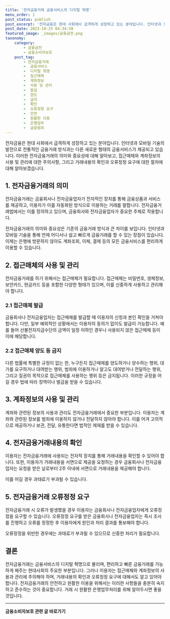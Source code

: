 ```yaml
---
title: '전자금융거래 금융서비스의 디지털 혁명'
menu_order: 1
post_status: publish
post_excerpt: '전자금융은 현대 사회에서 급격하게 성장하고 있는 분야입니다. 인터넷과 모바일 기술의 발전으로 전통적인 금융거래 방식과는 다른 새로운 형태의 금융서비스가 제공되고 있습니다. 이러한 전자금융거래의 의미와 중요성에 대해 알아보고, 접근매체와 계좌정보의 사용 및 관리에 대한 주의사항, 그리고 거래내용의 확인과 오류정정 요구에 대한 절차에 대해 알아보겠습니다.'
post_date: 2023-10-25 04:34:58
featured_image: _images/금융금전.png
taxonomy:
    category:
        - 금융금전
        - 금융소비자보호
    post_tag:
        - 전자금융거래
        -  금융서비스
        -  디지털 혁명
        -  접근매체
        -  계좌정보
        -  사용 및 관리
        -  발급
        -  양도
        -  금지
        -  확인
        -  오류정정 요구
        -  안전
        -  원활한 이용
        -  은행업무
        -  금융범죄
---
```



전자금융은 현대 사회에서 급격하게 성장하고 있는 분야입니다. 인터넷과 모바일 기술의 발전으로 전통적인 금융거래 방식과는 다른 새로운 형태의 금융서비스가 제공되고 있습니다. 이러한 전자금융거래의 의미와 중요성에 대해 알아보고, 접근매체와 계좌정보의 사용 및 관리에 대한 주의사항, 그리고 거래내용의 확인과 오류정정 요구에 대한 절차에 대해 알아보겠습니다.

## 1. 전자금융거래의 의미
전자금융거래는 금융회사나 전자금융업자가 전자적인 장치를 통해 금융상품과 서비스를 제공하고, 이용자가 이를 자동화된 방식으로 이용하는 거래를 말합니다. 전자금융거래법에서는 이를 정의하고 있으며, 금융회사와 전자금융업자가 중요한 주체로 작용합니다.

전자금융거래의 의미와 중요성은 기존의 금융거래 방식과 큰 차이를 보입니다. 인터넷과 모바일 기술을 통해 언제 어디서나 쉽고 빠르게 금융거래를 할 수 있는 장점이 있습니다. 이제는 은행에 방문하지 않아도 계좌조회, 이체, 결제 등의 모든 금융서비스를 편리하게 이용할 수 있습니다.

## 2. 접근매체의 사용 및 관리
전자금융거래를 하기 위해서는 접근매체가 필요합니다. 접근매체는 비밀번호, 생체정보, 보안카드, 현금카드 등을 포함한 다양한 형태가 있으며, 이를 신중하게 사용하고 관리해야 합니다.

### 2.1 접근매체 발급
금융회사나 전자금융업자는 접근매체를 발급할 때 이용자의 신청과 본인 확인을 거쳐야 합니다. 다만, 일부 예외적인 상황에서는 이용자의 동의가 없이도 발급이 가능합니다. 예를 들어 선불전자지급수단의 금액이 일정 이하인 경우나 사용되지 않은 접근매체 등이 이에 해당합니다.

### 2.2 접근매체 양도 등 금지
다른 법률에 특별한 규정이 없는 한, 누구든지 접근매체를 양도하거나 양수하는 행위, 대가를 요구하거나 대여받는 행위, 범죄에 이용하거나 알고도 대여받거나 전달하는 행위, 그리고 질권의 목적으로 접근매체를 사용하는 행위 등은 금지됩니다. 이러한 규정을 어길 경우 법에 따라 징역이나 벌금을 받을 수 있습니다.

## 3. 계좌정보의 사용 및 관리
계좌와 관련된 정보의 사용과 관리도 전자금융거래에서 중요한 부분입니다. 이용자는 계좌와 관련된 정보를 범죄에 이용하지 않거나 전달하지 않아야 합니다. 이를 어겨 고의적으로 제공하거나 보관, 전달, 유통한다면 법적인 제재를 받을 수 있습니다.

## 4. 전자금융거래내용의 확인
이용자는 전자금융거래에 사용되는 전자적 장치를 통해 거래내용을 확인할 수 있어야 합니다. 또한, 이용자가 거래내용을 서면으로 제공을 요청하는 경우 금융회사나 전자금융업자는 요청을 받은 날로부터 2주 이내에 서면으로 거래내용을 제공해야 합니다.

이를 어길 경우 과태료가 부과될 수 있습니다.

## 5. 전자금융거래 오류정정 요구
전자금융거래 시 오류가 발생했을 경우 이용자는 금융회사나 전자금융업자에게 오류정정을 요구할 수 있습니다. 오류정정 요구를 받은 금융회사나 전자금융업자는 즉시 조사를 진행하고 오류를 정정한 후 이용자에게 원인과 처리 결과를 통보해야 합니다.

오류정정을 위반한 경우에는 과태료가 부과될 수 있으므로 신중한 처리가 필요합니다.

## 결론

전자금융거래는 금융서비스의 디지털 혁명으로 불리며, 편리하고 빠른 금융거래를 가능하게 해주는 현대사회의 주요한 부분입니다. 그러나 이용자는 접근매체와 계좌정보의 사용과 관리에 주의해야 하며, 거래내용의 확인과 오류정정 요구에 대해서도 알고 있어야 합니다. 전자금융거래의 안전하고 원활한 이용을 위해서는 이러한 사항들을 충분히 숙지하고 준수하는 것이 중요합니다. 거래 시 원활한 은행업무처리를 위해 알아두시면 좋을 것입니다.
<!-- wp:separator -->
<hr class="wp-block-separator has-alpha-channel-opacity"/>
<!-- /wp:separator -->

<!-- wp:group {"backgroundColor":"base","layout":{"type":"constrained"}} -->
<div class="wp-block-group has-base-background-color has-background"><!-- wp:paragraph {"align":"center","fontSize":"medium"} -->
<p class="has-text-align-center has-large-font-size"><strong>금융소비자보호 관련 글 바로가기</strong></p>
<!-- /wp:paragraph -->


<!-- wp:latest-posts
{"categories":[{"id":12706,"count":19,"description":"","link":"https://uknowlaw.com/category/%ea%b8%88%ec%9c%b5%ec%86%8c%eb%b9%84%ec%9e%90%eb%b3%b4%ed%98%b8/","name":"금융소비자보호","slug":"금융소비자보호","taxonomy":"category","parent":0,"meta":[],"_links":{"self":[{"href":"https://uknowlaw.com/wp-json/wp/v2/categories/12706"}],"collection":[{"href":"https://uknowlaw.com/wp-json/wp/v2/categories"}],"about":[{"href":"https://uknowlaw.com/wp-json/wp/v2/taxonomies/category"}],"wp:post_type":[{"href":"https://uknowlaw.com/wp-json/wp/v2/posts?categories=12706"}],"curies":[{"name":"wp","href":"https://api.w.org/{rel}","templated":true}]}}],"postsToShow":100,"excerptLength":28,"postLayout":"grid","columns":2,"featuredImageAlign":"left","featuredImageSizeSlug":"large","fontSize":"small"} /--></div>
<!-- /wp:group -->